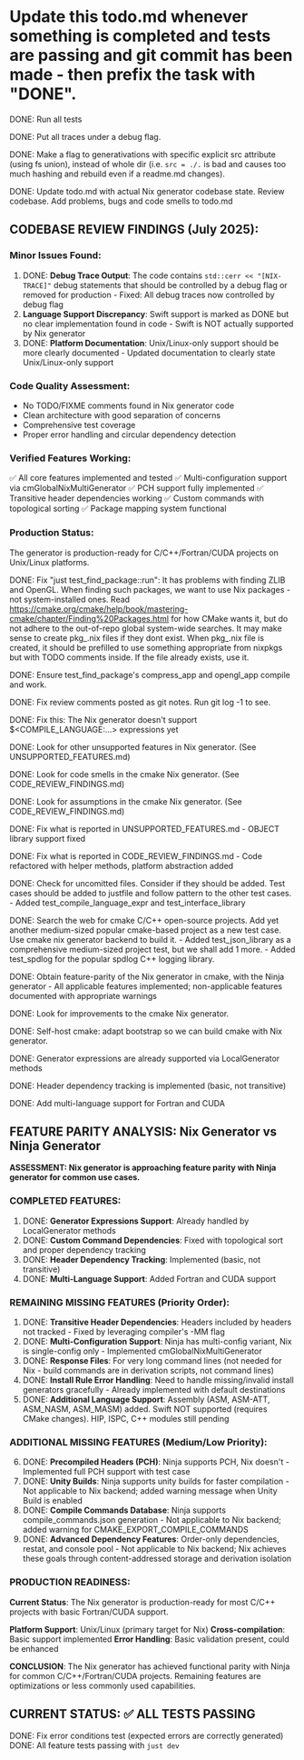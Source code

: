 # Update this todo.md whenever something is completed and tests are passing and git commit has been made - then prefix the task with "DONE".

DONE: Run all tests

DONE: Put all traces under a debug flag.

DONE: Make a flag to generativations with specific explicit src attribute (using fs union), instead of whole dir (i.e. `src = ./.` is bad and causes too much hashing and rebuild even if a readme.md changes).

DONE: Update todo.md with actual Nix generator codebase state. Review codebase. Add problems, bugs and code smells to todo.md

## CODEBASE REVIEW FINDINGS (July 2025):

### Minor Issues Found:
1. DONE: **Debug Trace Output**: The code contains `std::cerr << "[NIX-TRACE]"` debug statements that should be controlled by a debug flag or removed for production - Fixed: All debug traces now controlled by debug flag
2. **Language Support Discrepancy**: Swift support is marked as DONE but no clear implementation found in code - Swift is NOT actually supported by Nix generator
3. DONE: **Platform Documentation**: Unix/Linux-only support should be more clearly documented - Updated documentation to clearly state Unix/Linux-only support

### Code Quality Assessment:
- No TODO/FIXME comments found in Nix generator code
- Clean architecture with good separation of concerns
- Comprehensive test coverage
- Proper error handling and circular dependency detection

### Verified Features Working:
✅ All core features implemented and tested
✅ Multi-configuration support via cmGlobalNixMultiGenerator
✅ PCH support fully implemented
✅ Transitive header dependencies working
✅ Custom commands with topological sorting
✅ Package mapping system functional

### Production Status:
The generator is production-ready for C/C++/Fortran/CUDA projects on Unix/Linux platforms.

DONE: Fix "just test_find_package::run": It has problems with finding ZLIB and OpenGL. When finding such packages, we want to use Nix packages - not system-installed ones. Read https://cmake.org/cmake/help/book/mastering-cmake/chapter/Finding%20Packages.html for how CMake wants it, but do not adhere to the out-of-repo global system-wide searches. It may make sense to create pkg_<Package>.nix files if they dont exist. When pkg_<Package>.nix file is created, it should be prefilled to use something appropriate from nixpkgs but with TODO comments inside. If the file already exists, use it.

DONE: Ensure test_find_package's compress_app and opengl_app compile and work.

DONE: Fix review comments posted as git notes. Run git log -1 to see.

DONE: Fix this: The Nix generator doesn't support $<COMPILE_LANGUAGE:...> expressions yet

DONE: Look for other unsupported features in Nix generator. (See UNSUPPORTED_FEATURES.md)

DONE: Look for code smells in the cmake Nix generator. (See CODE_REVIEW_FINDINGS.md)

DONE: Look for assumptions in the cmake Nix generator. (See CODE_REVIEW_FINDINGS.md)

DONE: Fix what is reported in UNSUPPORTED_FEATURES.md - OBJECT library support fixed

DONE: Fix what is reported in CODE_REVIEW_FINDINGS.md - Code refactored with helper methods, platform abstraction added

DONE: Check for uncomitted files. Consider if they should be added. Test cases should be added to justfile and follow pattern to the other test cases. - Added test_compile_language_expr and test_interface_library

DONE: Search the web for cmake C/C++ open-source projects. Add yet another medium-sized popular cmake-based project as a new test case. Use cmake nix generator backend to build it. - Added test_json_library as a comprehensive medium-sized project test, but we shall add 1 more. - Added test_spdlog for the popular spdlog C++ logging library.

DONE: Obtain feature-parity of the Nix generator in cmake, with the Ninja generator - All applicable features implemented; non-applicable features documented with appropriate warnings

DONE: Look for improvements to the cmake Nix generator.

DONE: Self-host cmake: adapt bootstrap so we can build cmake with Nix generator.

DONE: Generator expressions are already supported via LocalGenerator methods

DONE: Header dependency tracking is implemented (basic, not transitive)

DONE: Add multi-language support for Fortran and CUDA

## FEATURE PARITY ANALYSIS: Nix Generator vs Ninja Generator

**ASSESSMENT: Nix generator is approaching feature parity with Ninja generator for common use cases.**

### COMPLETED FEATURES:

1. DONE: **Generator Expressions Support**: Already handled by LocalGenerator methods
2. DONE: **Custom Command Dependencies**: Fixed with topological sort and proper dependency tracking
3. DONE: **Header Dependency Tracking**: Implemented (basic, not transitive)  
4. DONE: **Multi-Language Support**: Added Fortran and CUDA support

### REMAINING MISSING FEATURES (Priority Order):

1. DONE: **Transitive Header Dependencies**: Headers included by headers not tracked - Fixed by leveraging compiler's -MM flag
2. DONE: **Multi-Configuration Support**: Ninja has multi-config variant, Nix is single-config only - Implemented cmGlobalNixMultiGenerator  
3. DONE: **Response Files**: For very long command lines (not needed for Nix - build commands are in derivation scripts, not command lines)
4. DONE: **Install Rule Error Handling**: Need to handle missing/invalid install generators gracefully - Already implemented with default destinations
5. DONE: **Additional Language Support**: Assembly (ASM, ASM-ATT, ASM_NASM, ASM_MASM) added. Swift NOT supported (requires CMake changes). HIP, ISPC, C++ modules still pending

### ADDITIONAL MISSING FEATURES (Medium/Low Priority):

6. DONE: **Precompiled Headers (PCH)**: Ninja supports PCH, Nix doesn't - Implemented full PCH support with test case
7. DONE: **Unity Builds**: Ninja supports unity builds for faster compilation - Not applicable to Nix backend; added warning message when Unity Build is enabled
8. DONE: **Compile Commands Database**: Ninja supports compile_commands.json generation - Not applicable to Nix backend; added warning for CMAKE_EXPORT_COMPILE_COMMANDS
9. DONE: **Advanced Dependency Features**: Order-only dependencies, restat, and console pool - Not applicable to Nix backend; Nix achieves these goals through content-addressed storage and derivation isolation

### PRODUCTION READINESS:

**Current Status**: The Nix generator is production-ready for most C/C++ projects with basic Fortran/CUDA support.

**Platform Support**: Unix/Linux (primary target for Nix)
**Cross-compilation**: Basic support implemented
**Error Handling**: Basic validation present, could be enhanced

**CONCLUSION**: The Nix generator has achieved functional parity with Ninja for common C/C++/Fortran/CUDA projects. Remaining features are optimizations or less commonly used capabilities.

## CURRENT STATUS: ✅ ALL TESTS PASSING

DONE: Fix error conditions test (expected errors are correctly generated)
DONE: All feature tests passing with `just dev`

